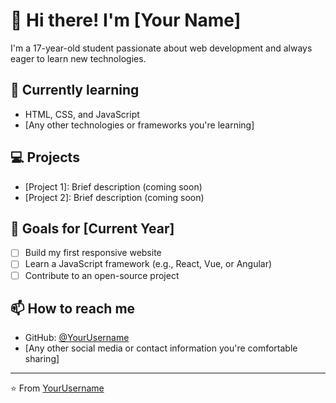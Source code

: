 # 👋 Hi there! I'm [Your Name]

I'm a 17-year-old student passionate about web development and always eager to learn new technologies.

## 🌱 Currently learning
- HTML, CSS, and JavaScript
- [Any other technologies or frameworks you're learning]

## 💻 Projects
- [Project 1]: Brief description (coming soon)
- [Project 2]: Brief description (coming soon)

## 🚀 Goals for [Current Year]
- [ ] Build my first responsive website
- [ ] Learn a JavaScript framework (e.g., React, Vue, or Angular)
- [ ] Contribute to an open-source project

## 📫 How to reach me
- GitHub: [@YourUsername](https://github.com/YourUsername)
- [Any other social media or contact information you're comfortable sharing]

---

⭐️ From [YourUsername](https://github.com/YourUsername)
